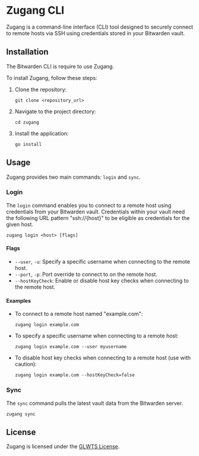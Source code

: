 # Zugang CLI

Zugang is a command-line interface (CLI) tool designed to securely connect to remote hosts via SSH using credentials stored in your Bitwarden vault.

## Installation

The Bitwarden CLI is require to use Zugang.

To install Zugang, follow these steps:

1. Clone the repository:
   ```
   git clone <repository_url>
   ```

2. Navigate to the project directory:
   ```
   cd zugang
   ```

3. Install the application:
   ```
   go install
   ```

## Usage

Zugang provides two main commands: `login` and `sync`.

### Login

The `login` command enables you to connect to a remote host using credentials from your Bitwarden vault. Credentials within your vault need the following URL pattern "ssh://{host}" to be eligible as credentials for the given host.

```
zugang login <host> [flags]
```

#### Flags

- `--user`, `-u`: Specify a specific username when connecting to the remote host.
- `--port`, `-p`: Port override to connect to on the remote host.
- `--hostKeyCheck`: Enable or disable host key checks when connecting to the remote host.

#### Examples

- To connect to a remote host named "example.com":
  ```
  zugang login example.com
  ```

- To specify a specific username when connecting to a remote host:
  ```
  zugang login example.com --user myusername
  ```

- To disable host key checks when connecting to a remote host (use with caution):
  ```
  zugang login example.com --hostKeyCheck=false
  ```

### Sync

The `sync` command pulls the latest vault data from the Bitwarden server.

```
zugang sync
```

## License

Zugang is licensed under the [GLWTS License](LICENSE).
